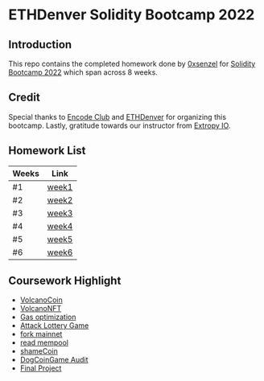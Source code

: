 # ETHDenver Solidity Bootcamp 2022

## Introduction

This repo contains the completed homework done by [0xsenzel](https://github.com/0xSenzel) for [Solidity Bootcamp 2022](https://medium.com/encode-club/announcing-the-ethdenver-bootcamp-powered-by-encode-club-apply-now-a2fb1863bafb) which span across 8 weeks.

## Credit

Special thanks to [Encode Club](https://www.encode.club/) and [ETHDenver](https://www.ethdenver.com/) for organizing this bootcamp. Lastly, gratitude towards our instructor from [Extropy IO](https://extropy.io/).

## Homework List

| Weeks | Link              |
| ----- | ----------------- |
| #1    | [week1](./week1/) |
| #2    | [week2](./week2/) |
| #3    | [week3](./week3/) |
| #4    | [week4](./week4/) |
| #5    | [week5](./week5/) |
| #6    | [week6](./week6/) |

## Coursework Highlight

- [VolcanoCoin](./week2/solution/Volcano/contracts/VolcanoCoin.sol)
- [VolcanoNFT](./week2/solution/Volcano/contracts/VolcanoNFT.sol)
- [Gas optimization](./week3/solution/homework12/)
- [Attack Lottery Game](./week4/solution/TeamGame/)
- [fork mainnet](./week5/solution/fork-mainnet/scripts/)
- [read mempool](./week5/solution/mempool/)
- [shameCoin](./week5/solution/shameCoin/contracts/shameCoin.sol)
- [DogCoinGame Audit](./week6/solution/DogCoinGame_Audit.pdf)
- [Final Project](https://github.com/0xSenzel/social-media-block-explorer)
